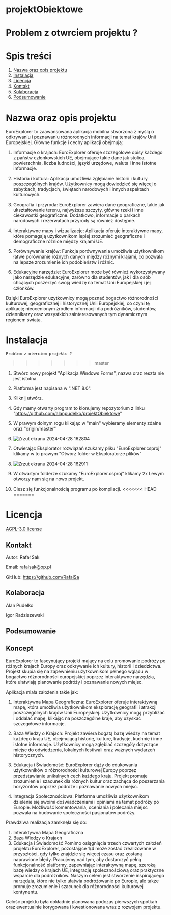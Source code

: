 
# projektObiektowe
   Problem z otwrciem projektu ?
=======
# Spis treści
1. [Nazwa oraz opis projektu](#nazwa-oraz-opis-projektu)
2. [Instalacja](#instalacja)
3. [Licencja](#licencja)
4. [Kontakt](#kontakt)
5. [Kolaboracja](#kolaboracja)
6. [Podsumowanie](#podsumowanie)


# Nazwa oraz opis projektu
EuroExplorer to zaawansowana aplikacja mobilna stworzona z myślą o odkrywaniu i poznawaniu różnorodnych informacji na temat krajów Unii Europejskiej. Główne funkcje i cechy aplikacji obejmują:

1. Informacje o krajach: EuroExplorer oferuje szczegółowe opisy każdego z państw członkowskich UE, obejmujące takie dane jak stolica, powierzchnia, liczba ludności, języki urzędowe, waluta i inne istotne informacje.

2. Historia i kultura: Aplikacja umożliwia zgłębianie historii i kultury poszczególnych krajów. Użytkownicy mogą dowiedzieć się więcej o zabytkach, tradycjach, świętach narodowych i innych aspektach kulturowych.

3. Geografia i przyroda: EuroExplorer zawiera dane geograficzne, takie jak ukształtowanie terenu, najwyższe szczyty, główne rzeki i inne ciekawostki geograficzne. Dodatkowo, informacje o parkach narodowych i rezerwatach przyrody są również dostępne.

4. Interaktywne mapy i wizualizacje: Aplikacja oferuje interaktywne mapy, które pomagają użytkownikom lepiej zrozumieć geograficzne i demograficzne różnice między krajami UE.

5. Porównywanie krajów: Funkcja porównywania umożliwia użytkownikom łatwe porównanie różnych danych między różnymi krajami, co pozwala na lepsze zrozumienie ich podobieństw i różnic.

6. Edukacyjne narzędzie: EuroExplorer może być również wykorzystywany jako narzędzie edukacyjne, zarówno dla studentów, jak i dla osób chcących poszerzyć swoją wiedzę na temat Unii Europejskiej i jej członków.

Dzięki EuroExplorer użytkownicy mogą poznać bogactwo różnorodności kulturowej, geograficznej i historycznej Unii Europejskiej, co czyni tę aplikację nieocenionym źródłem informacji dla podróżników, studentów, dziennikarzy oraz wszystkich zainteresowanych tym dynamicznym regionem świata.
  
  # Instalacja
    Problem z otwrciem projektu ?
>>>>>>> master
1. Stwórz nowy projekt "Aplikacja Windows Forms", nazwa oraz reszta nie jest istotna.
2. Platforma jest napisana w ".NET 8.0".
3. Kliknij utwórz.
4. Gdy mamy otwarty program to klonujemy repozytorium z linku "https://github.com/alanpudelko/projektObiektowe"
5. W prawym dolnym rogu klikając w "main" wybieramy elementy zdalne oraz "origin/master"
6. ![Zrzut ekranu 2024-04-28 162804](https://github.com/alanpudelko/projektObiektowe/assets/105422613/06fc604a-fe0a-43b2-b108-5c3d9b66de2f)

7. Otwierając Eksplorator rozwiązań szukamy pliku "EuroExplorer.csproj" klikamy w to prawym "Otwórz folder w Eksploratorze plików"
8. ![Zrzut ekranu 2024-04-28 162911](https://github.com/alanpudelko/projektObiektowe/assets/105422613/1597234a-e3dd-4dff-a92c-a01a6dcfa39a)

9. W otwartym folderze szukamy "EuroExplorer.csproj" klikamy 2x Lewym otworzy nam się na nowo projekt.
10. Ciesz się funkcjonalnością programu po kompilacji.
<<<<<<< HEAD
=======

# Licencja
[AGPL-3.0 license](https://github.com/alanpudelko/projektObiektowe/tree/master?tab=AGPL-3.0-1-ov-file)

## Kontakt

Autor: Rafał Sak

Email: rafalsak@op.pl

GitHub: https://github.com/RafalSa

## Kolaboracja

Alan Pudełko

Igor Radziszewski

## Podsumowanie
## Koncept
EuroExplorer to fascynujący projekt mający na celu promowanie podróży po różnych krajach Europy oraz odkrywanie ich kultury, historii i dziedzictwa. Projekt skupia się na zapewnieniu użytkownikom pełnego wglądu w bogactwo różnorodności europejskiej poprzez interaktywne narzędzia, które ułatwiają planowanie podróży i poznawanie nowych miejsc.

Aplikacja miała założenia takie jak:
1. Interaktywna Mapa Geograficzna: EuroExplorer oferuje interaktywną mapę, która umożliwia użytkownikom eksplorację geografii i atrakcji poszczególnych krajów Unii Europejskiej. Użytkownicy mogą przybliżać i oddalać mapę, klikając na poszczególne kraje, aby uzyskać szczegółowe informacje.

2. Baza Wiedzy o Krajach: Projekt zawiera bogatą bazę wiedzy na temat każdego kraju UE, obejmującą historię, kulturę, tradycje, kuchnię i inne istotne informacje. Użytkownicy mogą zgłębiać szczegóły dotyczące miejsc do odwiedzenia, lokalnych festiwali oraz ważnych wydarzeń historycznych.

3. Edukacja i Świadomość: EuroExplorer dąży do edukowania użytkowników o różnorodności kulturowej Europy poprzez przedstawianie unikalnych cech każdego kraju. Projekt promuje zrozumienie i szacunek dla różnych kultur oraz zachęca do poszerzania horyzontów poprzez podróże i poznawanie nowych miejsc.

4. Integracja Społecznościowa: Platforma umożliwia użytkownikom dzielenie się swoimi doświadczeniami i opiniami na temat podróży po Europie. Możliwość komentowania, oceniania i polecania miejsc pozwala na budowanie społeczności pasjonatów podróży.

Prawdziwa realizacja zamknęła się do:
1. Interaktywna Mapa Geograficzna
2. Baza Wiedzy o Krajach
3. Edukacja i Świadomość
Pomimo osiągnięcia trzech czwartych założeń projektu EuroExplorer, pozostające 1/4 może zostać zrealizowane w przyszłości, gdy tylko znajdzie się więcej czasu oraz zostaną naprawione błędy. Pracujemy nad tym, aby dostarczyć pełną funkcjonalność platformy, zapewniając interaktywną mapę, szeroką bazę wiedzy o krajach UE, integrację społecznościową oraz praktyczne wsparcie dla podróżników. Naszym celem jest stworzenie inspirującego narzędzia, które nie tylko ułatwia podróżowanie po Europie, ale także promuje zrozumienie i szacunek dla różnorodności kulturowej kontynentu.

Całość projektu była dokładnie planowana podczas pierwszych spotkań oraz ewentualnie korygowana i kwestionowana wraz z rozwojem projektu.
